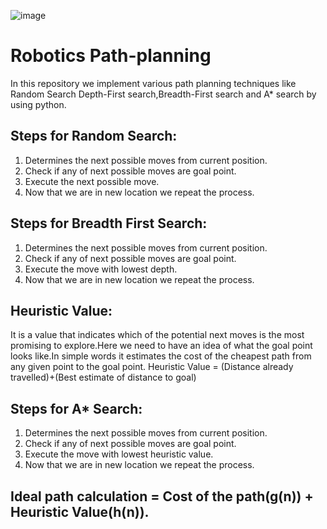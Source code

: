 ![image](https://user-images.githubusercontent.com/47591132/111786686-bebea780-88c6-11eb-9b44-429e3608e177.png)
# Robotics Path-planning
In this repository we implement various path planning techniques like Random Search Depth-First search,Breadth-First search and A* search by using python.

## Steps for Random Search:
1. Determines the next possible moves from current position.
2. Check if any of next possible moves are goal point.
3. Execute the next possible move.
4. Now that we are in new location we repeat the process.

## Steps for Breadth First Search:
1. Determines the next possible moves from current position.
2. Check if any of next possible moves are goal point.
3. Execute the move with lowest depth.
4. Now that we are in new location we repeat the process.

## Heuristic Value:
It is a value that indicates which of the potential next moves is the most promising to explore.Here we need to have an idea of what the goal point looks like.In simple words it estimates the cost of the cheapest path from any given point to the goal point.
Heuristic Value = (Distance already travelled)+(Best estimate of distance to goal)

## Steps for A* Search:
1. Determines the next possible moves from current position.
2. Check if any of next possible moves are goal point.
3. Execute the move with lowest heuristic value.
4. Now that we are in new location we repeat the process.

## Ideal path calculation = Cost of the path(g(n)) + Heuristic Value(h(n)).
